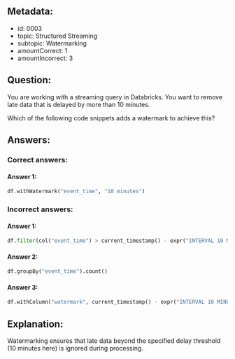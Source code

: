 ## Metadata:

- id: 0003
- topic: Structured Streaming
- subtopic: Watermarking
- amountCorrect: 1
- amountIncorrect: 3

## Question:

You are working with a streaming query in Databricks. You want to remove late data that is delayed by more than 10 minutes.

Which of the following code snippets adds a watermark to achieve this?

## Answers:

### Correct answers:

#### Answer 1:

```python
df.withWatermark("event_time", "10 minutes")
```

### Incorrect answers:

#### Answer 1:

```python
df.filter(col("event_time") > current_timestamp() - expr("INTERVAL 10 MINUTES"))
```

#### Answer 2:

```python
df.groupBy("event_time").count()
```

#### Answer 3:

```python
df.withColumn("watermark", current_timestamp() - expr("INTERVAL 10 MINUTES"))
```

## Explanation:

Watermarking ensures that late data beyond the specified delay threshold (10 minutes here) is ignored during processing.
